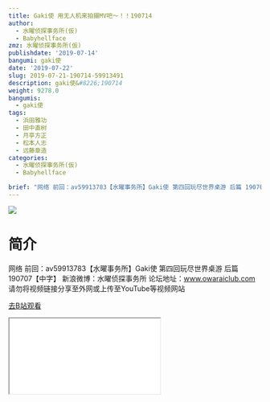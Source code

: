 ```yaml
---
title: Gaki使 用无人机来拍摄MV吧～！！190714
author:
  - 水曜侦探事务所(仮)
  - Babyhellface
zmz: 水曜侦探事务所(仮)
publishdate: '2019-07-14'
bangumi: gaki使
date: '2019-07-22'
slug: 2019-07-21-190714-59913491
description: gaki使&#8226;190714
weight: 9278.0
bangumis:
  - gaki使
tags:
  - 浜田雅功
  - 田中直树
  - 月亭方正
  - 松本人志
  - 远藤章造
categories:
  - 水曜侦探事务所(仮)
  - Babyhellface

brief: "网络 前回：av59913783【水曜事务所】Gaki使 第四回玩尽世界桌游 后篇 190707【中字】 新浪微博：水曜侦探事务所 论坛地址：www.owaraiclub.com 请勿将视频链接分享至外网或上传至YouTube等视频网站"
---
```

![](https://raw.githubusercontent.com/tcgriffith/owaraisite/master/static/tmpimg/faa541105532464c59b9f25916be185d51e61aba.jpg.480.jpg)
# 简介  
网络
前回：av59913783【水曜事务所】Gaki使 第四回玩尽世界桌游 后篇 190707【中字】
新浪微博：水曜侦探事务所 论坛地址：www.owaraiclub.com
请勿将视频链接分享至外网或上传至YouTube等视频网站  

[去B站观看](https://www.bilibili.com/video/av59913491/)
<div class ="resp-container"><iframe class="testiframe" src="//player.bilibili.com/player.html?aid=59913491"", scrolling="no", allowfullscreen="true" > </iframe></div> 
